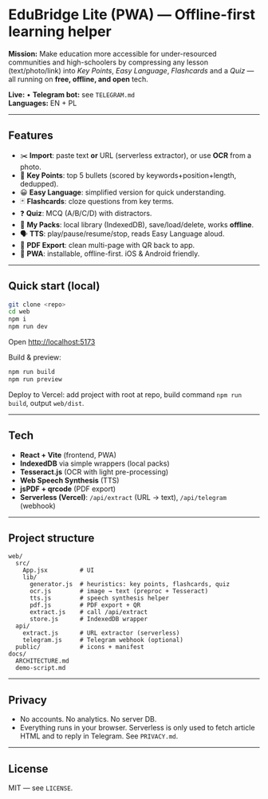 # EduBridge Lite (PWA) — Offline-first learning helper

**Mission:** Make education more accessible for under-resourced communities and high-schoolers by compressing any lesson (text/photo/link) into *Key Points*, *Easy Language*, *Flashcards* and a *Quiz* — all running on **free, offline, and open** tech.

**Live:** <your Vercel URL> • **Telegram bot:** see `TELEGRAM.md`  
**Languages:** EN + PL

---

## Features
- ✂️ **Import**: paste text **or** URL (serverless extractor), or use **OCR** from a photo.
- 🧠 **Key Points**: top 5 bullets (scored by keywords+position+length, dedupped).
- 😀 **Easy Language**: simplified version for quick understanding.
- 🃏 **Flashcards**: cloze questions from key terms.
- ❓ **Quiz**: MCQ (A/B/C/D) with distractors.
- 💾 **My Packs**: local library (IndexedDB), save/load/delete, works **offline**.
- 🗣️ **TTS**: play/pause/resume/stop, reads Easy Language aloud.
- 📄 **PDF Export**: clean multi-page with QR back to app.
- 📱 **PWA**: installable, offline-first. iOS & Android friendly.

---

## Quick start (local)
```bash
git clone <repo>
cd web
npm i
npm run dev
````

Open [http://localhost:5173](http://localhost:5173)

Build & preview:

```bash
npm run build
npm run preview
```

Deploy to Vercel: add project with root at repo, build command `npm run build`, output `web/dist`.

---

## Tech

* **React + Vite** (frontend, PWA)
* **IndexedDB** via simple wrappers (local packs)
* **Tesseract.js** (OCR with light pre-processing)
* **Web Speech Synthesis** (TTS)
* **jsPDF + qrcode** (PDF export)
* **Serverless (Vercel)**: `/api/extract` (URL → text), `/api/telegram` (webhook)

---

## Project structure

```
web/
  src/
    App.jsx         # UI
    lib/
      generator.js  # heuristics: key points, flashcards, quiz
      ocr.js        # image → text (preproc + Tesseract)
      tts.js        # speech synthesis helper
      pdf.js        # PDF export + QR
      extract.js    # call /api/extract
      store.js      # IndexedDB wrapper
  api/
    extract.js      # URL extractor (serverless)
    telegram.js     # Telegram webhook (optional)
  public/           # icons + manifest
docs/
  ARCHITECTURE.md
  demo-script.md
```

---

## Privacy

* No accounts. No analytics. No server DB.
* Everything runs in your browser. Serverless is only used to fetch article HTML and to reply in Telegram. See `PRIVACY.md`.

---

## License

MIT — see `LICENSE`.

